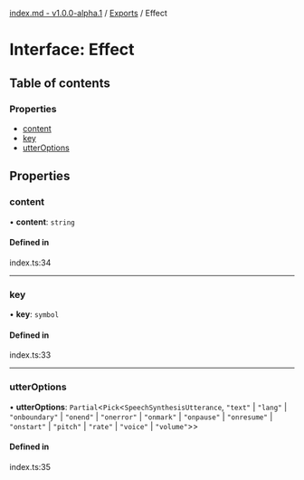 [index.md - v1.0.0-alpha.1](../README.md) / [Exports](../modules.md) / Effect

# Interface: Effect

## Table of contents

### Properties

- [content](Effect.md#content)
- [key](Effect.md#key)
- [utterOptions](Effect.md#utteroptions)

## Properties

### content

• **content**: `string`

#### Defined in

index.ts:34

---

### key

• **key**: `symbol`

#### Defined in

index.ts:33

---

### utterOptions

• **utterOptions**: `Partial`<`Pick`<`SpeechSynthesisUtterance`, `"text"` \| `"lang"` \| `"onboundary"` \| `"onend"` \| `"onerror"` \| `"onmark"` \| `"onpause"` \| `"onresume"` \| `"onstart"` \| `"pitch"` \| `"rate"` \| `"voice"` \| `"volume"`\>\>

#### Defined in

index.ts:35
